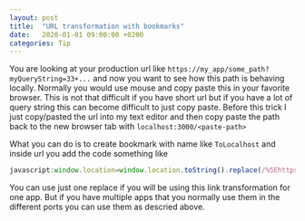 ```yaml
---
layout: post
title:  "URL transformation with bookmarks"
date:   2020-01-01 09:00:00 +0200
categories: Tip
---
```


You are looking at your production url like `https://my_app/some_path?myQueryString=33+...` and now you want to see how this path is behaving locally. Normally you would use mouse and copy paste this in your favorite browser. This is not that difficult if you have short url but if you have a lot of query string this can become difficult to just copy paste. Before this trick I just copy/pasted the url into my text editor and then copy paste the path back to the new browser tab with `localhost:3000/<paste-path>`

What you can do is to create bookmark with name like `ToLocalhost` and inside url you add the code something like
```javascript
javascript:window.location=window.location.toString().replace(/%5Ehttps:%5C/%5C/(staging\.|beta\.)?myapp.com/,'http://localhost:3000').replace(/%5Ehttps:%5C/%5C/my.second.app.com/,'http://localhost:3001')
```

You can use just one replace if you will be using this link transformation for one app. But if you have multiple apps that you normally use them in the different ports you can use them as descried above.
